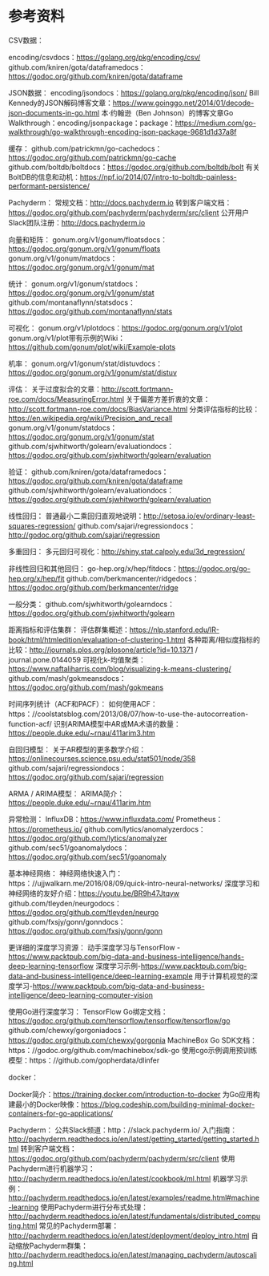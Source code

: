 # 参考资料
CSV数据：

encoding/csvdocs：https://golang.org/pkg/encoding/csv/
github.com/kniren/gota/dataframedocs：https://godoc.org/github.com/kniren/gota/dataframe

JSON数据：
encoding/jsondocs：https://golang.org/pkg/encoding/json/
Bill Kennedy的JSON解码博客文章：https://www.goinggo.net/2014/01/decode-json-documents-in-go.html
本·约翰逊（Ben Johnson）的博客文章Go Walkthrough：encoding/jsonpackage：package：https://medium.com/go-walkthrough/go-walkthrough-encoding-json-package-9681d1d37a8f

缓存：
github.com/patrickmn/go-cachedocs：https://godoc.org/github.com/patrickmn/go-cache
github.com/boltdb/boltdocs：https://godoc.org/github.com/boltdb/bolt
有关BoltDB的信息和动机：https://npf.io/2014/07/intro-to-boltdb-painless-performant-persistence/

Pachyderm：
常规文档：http://docs.pachyderm.io
转到客户端文档：https://godoc.org/github.com/pachyderm/pachyderm/src/client
公开用户Slack团队注册：http://docs.pachyderm.io
 
 
 向量和矩阵：
gonum.org/v1/gonum/floatsdocs：https://godoc.org/gonum.org/v1/gonum/floats
gonum.org/v1/gonum/matdocs：https://godoc.org/gonum.org/v1/gonum/mat

统计：
gonum.org/v1/gonum/statdocs：https://godoc.org/gonum.org/v1/gonum/stat
github.com/montanaflynn/statsdocs：https://godoc.org/github.com/montanaflynn/stats

可视化：
gonum.org/v1/plotdocs：https://godoc.org/gonum.org/v1/plot
gonum.org/v1/plot带有示例的Wiki：https://github.com/gonum/plot/wiki/Example-plots

机率：
gonum.org/v1/gonum/stat/distuvdocs：https://godoc.org/gonum.org/v1/gonum/stat/distuv



评估：
关于过度拟合的文章：http://scott.fortmann-roe.com/docs/MeasuringError.html
关于偏差方差折衷的文章：http://scott.fortmann-roe.com/docs/BiasVariance.html
分类评估指标的比较：https://en.wikipedia.org/wiki/Precision_and_recall
gonum.org/v1/gonum/statdocs：https://godoc.org/gonum.org/v1/gonum/stat
github.com/sjwhitworth/golearn/evaluationdocs：https://godoc.org/github.com/sjwhitworth/golearn/evaluation

验证：
github.com/kniren/gota/dataframedocs：https://godoc.org/github.com/kniren/gota/dataframe
github.com/sjwhitworth/golearn/evaluationdocs：https://godoc.org/github.com/sjwhitworth/golearn/evaluation


线性回归：
普通最小二乘回归直观地说明：http://setosa.io/ev/ordinary-least-squares-regression/
github.com/sajari/regressiondocs：http://godoc.org/github.com/sajari/regression

多重回归：
多元回归可视化：http://shiny.stat.calpoly.edu/3d_regression/

非线性回归和其他回归：
go-hep.org/x/hep/fitdocs：https://godoc.org/go-hep.org/x/hep/fit
github.com/berkmancenter/ridgedocs：https://godoc.org/github.com/berkmancenter/ridge

一般分类：
github.com/sjwhitworth/golearndocs：https://godoc.org/github.com/sjwhitworth/golearn


距离指标和评估集群：
评估群集概述：https://nlp.stanford.edu/IR-book/html/htmledition/evaluation-of-clustering-1.html
各种距离/相似度指标的比较：http://journals.plos.org/plosone/article?id=10.1371 / journal.pone.0144059
可视化k-均值聚类：https://www.naftaliharris.com/blog/visualizing-k-means-clustering/
github.com/mash/gokmeansdocs：https://godoc.org/github.com/mash/gokmeans


时间序列统计（ACF和PACF）：
如何使用ACF：https：//coolstatsblog.com/2013/08/07/how-to-use-the-autocorreation-function-acf/
识别ARIMA模型中AR或MA术语的数量：https://people.duke.edu/~rnau/411arim3.htm

自回归模型：
关于AR模型的更多数学介绍：https://onlinecourses.science.psu.edu/stat501/node/358
github.com/sajari/regressiondocs：https://godoc.org/github.com/sajari/regression

ARMA / ARIMA模型：
ARIMA简介：https://people.duke.edu/~rnau/411arim.htm

异常检测：
InfluxDB：https://www.influxdata.com/
Prometheus：https://prometheus.io/
github.com/lytics/anomalyzerdocs：https://godoc.org/github.com/lytics/anomalyzer
github.com/sec51/goanomalydocs：https://godoc.org/github.com/sec51/goanomaly



基本神经网络：
神经网络快速入门：https：//ujjwalkarn.me/2016/08/09/quick-intro-neural-networks/
深度学习和神经网络的友好介绍：https://youtu.be/BR9h47Jtqyw
github.com/tleyden/neurgodocs：https://godoc.org/github.com/tleyden/neurgo
github.com/fxsjy/gonn/gonndocs：https://godoc.org/github.com/fxsjy/gonn/gonn

更详细的深度学习资源：
动手深度学习与TensorFlow - https://www.packtpub.com/big-data-and-business-intelligence/hands-deep-learning-tensorflow
深度学习示例-https://www.packtpub.com/big-data-and-business-intelligence/deep-learning-example
用于计算机视觉的深度学习-https://www.packtpub.com/big-data-and-business-intelligence/deep-learning-computer-vision

使用Go进行深度学习：
TensorFlow Go绑定文档：https://godoc.org/github.com/tensorflow/tensorflow/tensorflow/go
github.com/chewxy/gorgoniadocs：https://godoc.org/github.com/chewxy/gorgonia
MachineBox Go SDK文档：https：//godoc.org/github.com/machinebox/sdk-go
使用cgo示例调用预训练模型：https：//github.com/gopherdata/dlinfer



docker：

Docker简介：https://training.docker.com/introduction-to-docker
为Go应用构建最小的Docker映像：https://blog.codeship.com/building-minimal-docker-containers-for-go-applications/

Pachyderm：
公共Slack频道：http：//slack.pachyderm.io/
入门指南：http://pachyderm.readthedocs.io/en/latest/getting_started/getting_started.html
转到客户端文档：https://godoc.org/github.com/pachyderm/pachyderm/src/client
使用Pachyderm进行机器学习：http://pachyderm.readthedocs.io/en/latest/cookbook/ml.html
机器学习示例：http://pachyderm.readthedocs.io/en/latest/examples/readme.html#machine-learning
使用Pachyderm进行分布式处理：http://pachyderm.readthedocs.io/en/latest/fundamentals/distributed_computing.html
常见的Pachyderm部署：http://pachyderm.readthedocs.io/en/latest/deployment/deploy_intro.html
自动缩放Pachyderm群集：http://pachyderm.readthedocs.io/en/latest/managing_pachyderm/autoscaling.html





